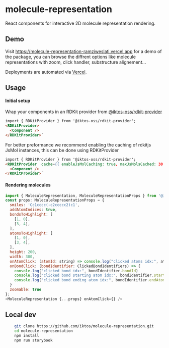 # molecule-representation

React components for interactive 2D molecule representation rendering.

## Demo  
Visit https://molecule-representation-ramziweslati.vercel.app for a demo of the package, you can browse the diffrent options like molecule representations with zoom, click handler, substructure alignement...

 Deployments are automated via [Vercel](https://vercel.com).
## Usage

#### Initial setup  

Wrap your components in an RDKit provider from [@iktos-oss/rdkit-provider](https://github.com/iktos/rdkit-provider)

```html
import { RDKitProvider } from '@iktos-oss/rdkit-provider';
<RDKitProvider>
  <Component />
</RDKitProvider>`
```

For better preformance we recommend enabling the caching of rdkitjs JsMol instances, this can be done using RDKitProvider
```html
import { RDKitProvider } from '@iktos-oss/rdkit-provider';
<RDKitProvider  cache={{ enableJsMolCaching: true, maxJsMolsCached: 30 }}>
  <Component />
</RDKitProvider>`
```

#### Rendering molecules

```js
import { MoleculeRepresentation, MoleculeRepresentationProps } from '@iktos-oss/molecule-representation';
const props: MoleculeRepresentationProps = {
  smiles: 'Cc1cccc(-c2ccccc2)c1',
  addAtomIndices: true,
  bondsToHighlight: [
    [1, 0],
    [3, 4],
  ],
  atomsToHighlight: [
    [1, 0],
    [3, 4],
  ],
  height: 200,
  width: 300,
  onAtomClick: (atomId: string) => console.log("clicked atoms idx:", atomId),
  onBondClick: (bondIdentifier: ClickedBondIdentifiers) => {
    console.log("clicked bond idx:", bondIdentifier.bondId)
    console.log("clicked bond starting atom idx:", bondIdentifier.startAtomId)
    console.log("clicked bond ending atom idx:", bondIdentifier.endAtomId)
  }
  zoomable: true
};
<MoleculeRepresentation {...props} onAtomClick={} />
```

## Local dev
```bash
    git clone https://github.com/iktos/molecule-representation.git
    cd molecule-representation
    npm install
    npm run storybook
```  
